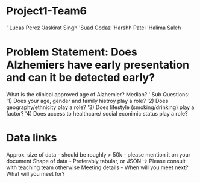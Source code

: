 # Project1-Team6
' Lucas Perez
'Jaskirat Singh
'Suad Godaz
'Harshh Patel
'Halima Saleh
 # Problem Statement:  Does Alzhemiers have early presentation and can it be detected early?
What is the clinical approved age of Alzhemier? Median?
' Sub Questions:
'1) Does your age, gender and family histroy play a role?
'2) Does geography/ethnicity play a role?
'3) Does lifestyle (smoking/drinking) play a factor?
'4) Does access to healthcare/ social econimic status play a role?
# Data links


Approx. size of data - should be roughly > 50k - please mention it on your document
Shape of data - Preferably tabular, or JSON -> Please consult with teaching team otherwise
Meeting details - When will you meet next? What will you meet for?
